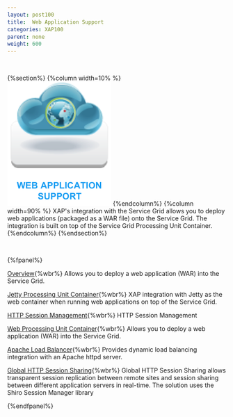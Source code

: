 ```yaml
---
layout: post100
title:  Web Application Support
categories: XAP100
parent: none
weight: 600
---
```


<br>

{%section%}
{%column width=10% %}
![transaction.png](/attachment_files/subject/web.png)
{%endcolumn%}
{%column width=90% %}
XAP's integration with the Service Grid allows you to deploy web applications (packaged as a WAR file) onto the Service Grid. The integration is built on top of the Service Grid Processing Unit Container.
{%endcolumn%}
{%endsection%}

<br>

{%fpanel%}

[Overview](./web-application-support.html){%wbr%}
Allows you to deploy a web application (WAR) into the Service Grid.

[Jetty Processing Unit Container](./web-jetty-processing-unit-container.html){%wbr%}
XAP integration with Jetty as the web container when running web applications on top of the Service Grid.

[HTTP Session Management](./http-session-management.html){%wbr%}
HTTP Session Management

[Web Processing Unit Container](./web-processing-unit-container.html){%wbr%}
Allows you to deploy a web application (WAR) into the Service Grid.

[Apache Load Balancer](./apache-load-balancer-agent.html){%wbr%}
Provides dynamic load balancing integration with an Apache httpd server.

[Global HTTP Session Sharing](./global-http-session-sharing-overview.html){%wbr%}
Global HTTP Session Sharing allows transparent session replication between remote sites and session sharing between different application servers in real-time. The solution uses the Shiro Session Manager library

{%endfpanel%}

